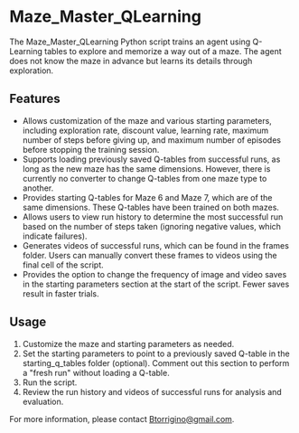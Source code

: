 # Maze_Master_QLearning

The Maze_Master_QLearning Python script trains an agent using Q-Learning tables to explore and memorize a way out of a maze. The agent does not know the maze in advance but learns its details through exploration. 

## Features

- Allows customization of the maze and various starting parameters, including exploration rate, discount value, learning rate, maximum number of steps before giving up, and maximum number of episodes before stopping the training session.
- Supports loading previously saved Q-tables from successful runs, as long as the new maze has the same dimensions. However, there is currently no converter to change Q-tables from one maze type to another.
- Provides starting Q-tables for Maze 6 and Maze 7, which are of the same dimensions. These Q-tables have been trained on both mazes.
- Allows users to view run history to determine the most successful run based on the number of steps taken (ignoring negative values, which indicate failures).
- Generates videos of successful runs, which can be found in the frames folder. Users can manually convert these frames to videos using the final cell of the script.
- Provides the option to change the frequency of image and video saves in the starting parameters section at the start of the script. Fewer saves result in faster trials.

## Usage

1. Customize the maze and starting parameters as needed.
2. Set the starting parameters to point to a previously saved Q-table in the starting_q_tables folder (optional). Comment out this section to perform a "fresh run" without loading a Q-table.
3. Run the script.
4. Review the run history and videos of successful runs for analysis and evaluation.

For more information, please contact Btorrigino@gmail.com.
